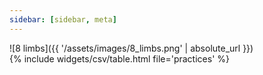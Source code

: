 ```yaml
---
sidebar: [sidebar, meta]
---
```

<div class="center" markdown='1'>
![8 limbs]({{ '/assets/images/8_limbs.png' | absolute_url }})
</div>
{% include widgets/csv/table.html file='practices' %}